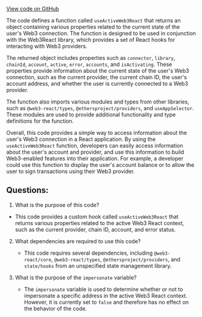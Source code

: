 [View code on GitHub](zoo-labs/zoo/blob/master/core/src/hooks/useActiveWeb3React.ts)

The code defines a function called `useActiveWeb3React` that returns an object containing various properties related to the current state of the user's Web3 connection. The function is designed to be used in conjunction with the Web3React library, which provides a set of React hooks for interacting with Web3 providers.

The returned object includes properties such as `connector`, `library`, `chainId`, `account`, `active`, `error`, `accounts`, and `isActivating`. These properties provide information about the current state of the user's Web3 connection, such as the current provider, the current chain ID, the user's account address, and whether the user is currently connected to a Web3 provider.

The function also imports various modules and types from other libraries, such as `@web3-react/types`, `@ethersproject/providers`, and `useAppSelector`. These modules are used to provide additional functionality and type definitions for the function.

Overall, this code provides a simple way to access information about the user's Web3 connection in a React application. By using the `useActiveWeb3React` function, developers can easily access information about the user's account and provider, and use this information to build Web3-enabled features into their application. For example, a developer could use this function to display the user's account balance or to allow the user to sign transactions using their Web3 provider.
## Questions: 
 1. What is the purpose of this code?
   - This code provides a custom hook called `useActiveWeb3React` that returns various properties related to the active Web3 React context, such as the current provider, chain ID, account, and error status.

2. What dependencies are required to use this code?
   - This code requires several dependencies, including `@web3-react/core`, `@web3-react/types`, `@ethersproject/providers`, and `state/hooks` from an unspecified state management library.

3. What is the purpose of the `impersonate` variable?
   - The `impersonate` variable is used to determine whether or not to impersonate a specific address in the active Web3 React context. However, it is currently set to `false` and therefore has no effect on the behavior of the code.